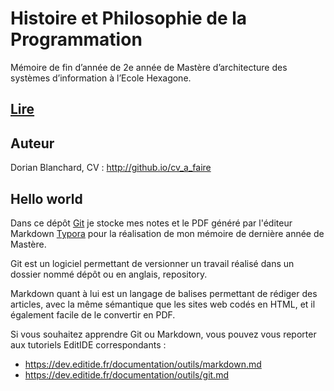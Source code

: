 # Histoire et Philosophie de la Programmation

Mémoire de fin d’année de 2e année de Mastère d’architecture des systèmes d’information à l’Ecole Hexagone.



## [Lire](./HistoirePhilosophieProgramation.md)



## Auteur

Dorian Blanchard, CV : http://github.io/cv_a_faire



## Hello world

Dans ce dépôt [Git](https://git-scm.com/) je stocke mes notes et le PDF généré par l'éditeur Markdown [Typora](https://typora.io/) pour la réalisation de mon mémoire de dernière année de Mastère.



Git est un logiciel permettant de versionner un travail réalisé dans un dossier nommé dépôt ou en anglais, repository.

Markdown quant à lui est un langage de balises permettant de rédiger des articles, avec la même sémantique que les sites web codés en HTML, et il également facile de le convertir en PDF. 

Si vous souhaitez apprendre Git ou Markdown, vous pouvez vous reporter aux tutoriels EditIDE correspondants : 

- https://dev.editide.fr/documentation/outils/markdown.md
- https://dev.editide.fr/documentation/outils/git.md
